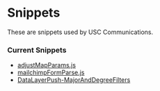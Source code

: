 # Snippets
These are snippets used by USC Communications.

### Current Snippets

- [adjustMapParams.js](https://github.com/UofSC-Communications/snippets/blob/master/adjustMapParams.js)
- [mailchimpFormParse.js](https://github.com/UofSC-Communications/snippets/blob/master/mailchimpFormParse.js)
- [DataLayerPush-MajorAndDegreeFilters](https://github.com/UofSC-Communications/snippets/blob/master/gtm-DataLayerPush-MajorAndDegreeFilter.js)
